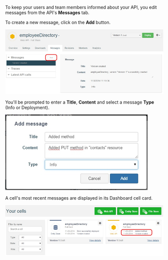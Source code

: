 
To keep your users and team members informed about your API, you edit messages from the API's **Messages** tab.

To create a new message, click on the **Add** button.

  ![Add a message](images/01.jpg "Add a message")

You'll be prompted to enter a **Title**, **Content** and select a message **Type** (Info or Deployment).

  ![Add message](images/02.jpg "Add message")

A cell's most recent messages are displayed in its Dashboard cell card.

![Message in Dashboard](images/03.jpg "Message in Dashboard")
